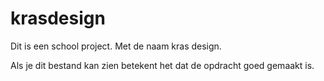 # krasdesign
Dit is een school project. Met de naam kras design. 

Als je dit bestand kan zien betekent het dat de opdracht goed gemaakt is.